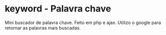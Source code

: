# keyword - Palavra chave

Mini buscador de palavra chave.
Feito em php e ajax. Utilizo o google para retornar as palavras mais buscadas.
